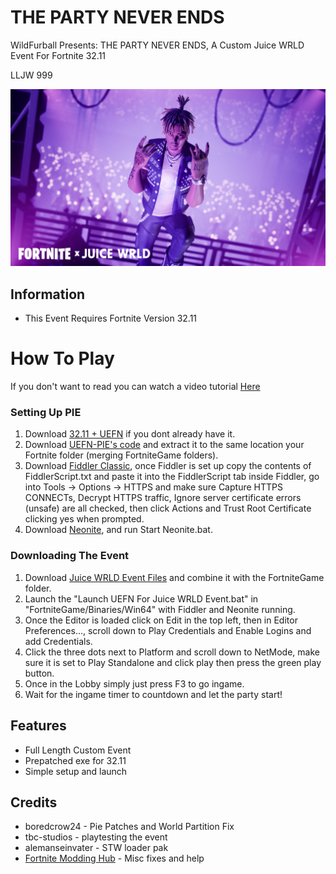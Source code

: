 # THE PARTY NEVER ENDS
WildFurball Presents: THE PARTY NEVER ENDS, A Custom Juice WRLD Event For Fortnite 32.11

LLJW 999

![Image](https://github.com/wildfurball4/Custom-Juice-WRLD-Event/blob/main/Keyart.png)

## Information
- This Event Requires Fortnite Version 32.11

# How To Play
If you don't want to read you can watch a video tutorial [Here](https://youtu.be/j0rJv9azs_4)
### Setting Up PIE
1. Download [32.11 + UEFN](https://drive.google.com/file/d/1X-K3cyFsqswUorH-2REQEKuLwh5oaEh8/view?usp=sharing) if you dont already have it.
2. Download [UEFN-PIE's code](https://github.com/wildfurball4/UEFN-PIE/archive/refs/heads/32.11.zip) and extract it to the same location your Fortnite folder (merging FortniteGame folders).
3. Download [Fiddler Classic](https://www.telerik.com/download/fiddler), once Fiddler is set up copy the contents of FiddlerScript.txt and paste it into the FiddlerScript tab inside Fiddler, go into Tools -> Options -> HTTPS and make sure Capture HTTPS CONNECTs, Decrypt HTTPS traffic, Ignore server certificate errors (unsafe) are all checked, then click Actions and Trust Root Certificate clicking yes when prompted.
4. Download [Neonite](https://github.com/HybridFNBR/Neonite), and run Start Neonite.bat.
    
### Downloading The Event
1. Download [Juice WRLD Event Files](https://github.com/wildfurball4/Custom-Juice-WRLD-Event/releases) and combine it with the FortniteGame folder.
2. Launch the "Launch UEFN For Juice WRLD Event.bat" in "FortniteGame/Binaries/Win64" with Fiddler and Neonite running.
3. Once the Editor is loaded click on Edit in the top left, then in Editor Preferences..., scroll down to Play Credentials and Enable Logins and add Credentials.
4. Click the three dots next to Platform and scroll down to NetMode, make sure it is set to Play Standalone and click play then press the green play button.
5. Once in the Lobby simply just press F3 to go ingame.
6. Wait for the ingame timer to countdown and let the party start!

## Features
- Full Length Custom Event
- Prepatched exe for 32.11
- Simple setup and launch

## Credits
- boredcrow24 - Pie Patches and World Partition Fix
- tbc-studios - playtesting the event
- alemanseinvater - STW loader pak
- [Fortnite Modding Hub](https://t.co/gaKBfz5OpF) - Misc fixes and help
